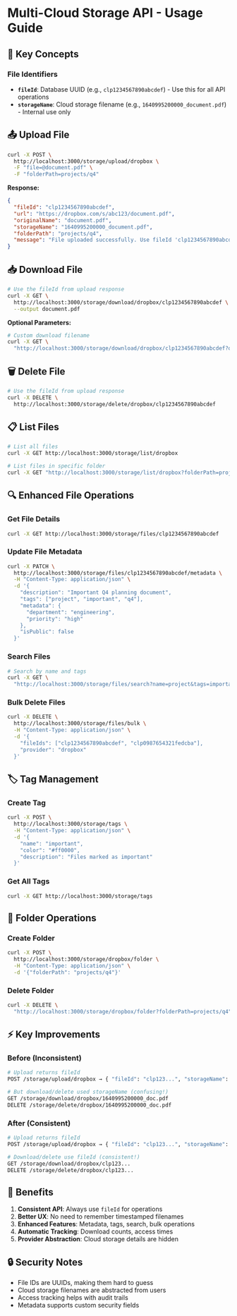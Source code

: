 # Multi-Cloud Storage API - Usage Guide

## 🔑 Key Concepts

### File Identifiers
- **`fileId`**: Database UUID (e.g., `clp1234567890abcdef`) - Use this for all API operations
- **`storageName`**: Cloud storage filename (e.g., `1640995200000_document.pdf`) - Internal use only

## 📤 Upload File

```bash
curl -X POST \
  http://localhost:3000/storage/upload/dropbox \
  -F "file=@document.pdf" \
  -F "folderPath=projects/q4"
```

**Response:**
```json
{
  "fileId": "clp1234567890abcdef",
  "url": "https://dropbox.com/s/abc123/document.pdf",
  "originalName": "document.pdf",
  "storageName": "1640995200000_document.pdf",
  "folderPath": "projects/q4",
  "message": "File uploaded successfully. Use fileId 'clp1234567890abcdef' for future operations."
}
```

## 📥 Download File

```bash
# Use the fileId from upload response
curl -X GET \
  http://localhost:3000/storage/download/dropbox/clp1234567890abcdef \
  --output document.pdf
```

**Optional Parameters:**
```bash
# Custom download filename
curl -X GET \
  "http://localhost:3000/storage/download/dropbox/clp1234567890abcdef?originalName=my-document.pdf"
```

## 🗑️ Delete File

```bash
# Use the fileId from upload response
curl -X DELETE \
  http://localhost:3000/storage/delete/dropbox/clp1234567890abcdef
```

## 📋 List Files

```bash
# List all files
curl -X GET http://localhost:3000/storage/list/dropbox

# List files in specific folder
curl -X GET "http://localhost:3000/storage/list/dropbox?folderPath=projects/q4"
```

## 🔍 Enhanced File Operations

### Get File Details
```bash
curl -X GET http://localhost:3000/storage/files/clp1234567890abcdef
```

### Update File Metadata
```bash
curl -X PATCH \
  http://localhost:3000/storage/files/clp1234567890abcdef/metadata \
  -H "Content-Type: application/json" \
  -d '{
    "description": "Important Q4 planning document",
    "tags": ["project", "important", "q4"],
    "metadata": {
      "department": "engineering",
      "priority": "high"
    },
    "isPublic": false
  }'
```

### Search Files
```bash
# Search by name and tags
curl -X GET \
  "http://localhost:3000/storage/files/search?name=project&tags=important,urgent&page=1&limit=20"
```

### Bulk Delete Files
```bash
curl -X DELETE \
  http://localhost:3000/storage/files/bulk \
  -H "Content-Type: application/json" \
  -d '{
    "fileIds": ["clp1234567890abcdef", "clp0987654321fedcba"],
    "provider": "dropbox"
  }'
```

## 🏷️ Tag Management

### Create Tag
```bash
curl -X POST \
  http://localhost:3000/storage/tags \
  -H "Content-Type: application/json" \
  -d '{
    "name": "important",
    "color": "#ff0000",
    "description": "Files marked as important"
  }'
```

### Get All Tags
```bash
curl -X GET http://localhost:3000/storage/tags
```

## 📁 Folder Operations

### Create Folder
```bash
curl -X POST \
  http://localhost:3000/storage/dropbox/folder \
  -H "Content-Type: application/json" \
  -d '{"folderPath": "projects/q4"}'
```

### Delete Folder
```bash
curl -X DELETE \
  "http://localhost:3000/storage/dropbox/folder?folderPath=projects/q4"
```

## ⚡ Key Improvements

### Before (Inconsistent)
```bash
# Upload returns fileId
POST /storage/upload/dropbox → { "fileId": "clp123...", "storageName": "1640995200000_doc.pdf" }

# But download/delete used storageName (confusing!)
GET /storage/download/dropbox/1640995200000_doc.pdf
DELETE /storage/delete/dropbox/1640995200000_doc.pdf
```

### After (Consistent)
```bash
# Upload returns fileId
POST /storage/upload/dropbox → { "fileId": "clp123...", "storageName": "1640995200000_doc.pdf" }

# Download/delete use fileId (consistent!)
GET /storage/download/dropbox/clp123...
DELETE /storage/delete/dropbox/clp123...
```

## 🎯 Benefits

1. **Consistent API**: Always use `fileId` for operations
2. **Better UX**: No need to remember timestamped filenames
3. **Enhanced Features**: Metadata, tags, search, bulk operations
4. **Automatic Tracking**: Download counts, access times
5. **Provider Abstraction**: Cloud storage details are hidden

## 🔒 Security Notes

- File IDs are UUIDs, making them hard to guess
- Cloud storage filenames are abstracted from users
- Access tracking helps with audit trails
- Metadata supports custom security fields
